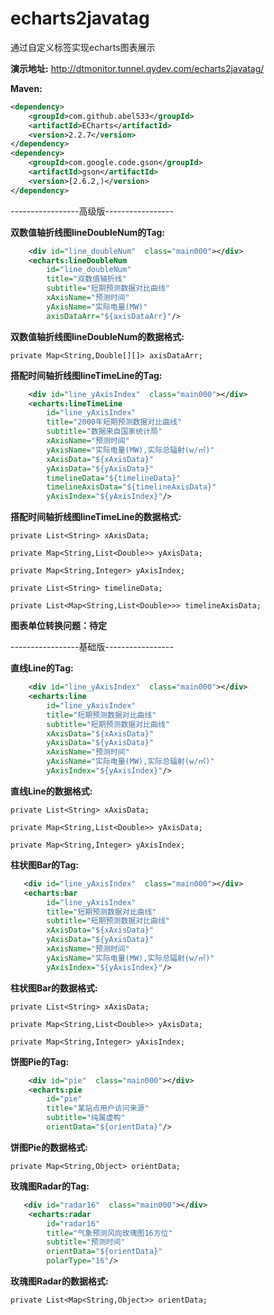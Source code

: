 # echarts2javatag

通过自定义标签实现echarts图表展示

**演示地址:**
http://dtmonitor.tunnel.qydev.com/echarts2javatag/

**Maven:**
```xml
<dependency>
    <groupId>com.github.abel533</groupId>
    <artifactId>ECharts</artifactId>
    <version>2.2.7</version>
</dependency>
<dependency>
    <groupId>com.google.code.gson</groupId>
    <artifactId>gson</artifactId>
    <version>[2.6.2,)</version>
</dependency>
```
-----------------高级版-----------------

**双数值轴折线图lineDoubleNum的Tag:**
```xml
	<div id="line_doubleNum"  class="main000"></div>
	<echarts:lineDoubleNum 
	    id="line_doubleNum"
		title="双数值轴折线" 
		subtitle="短期预测数据对比曲线"
		xAxisName="预测时间"
		yAxisName="实际电量(MW)" 
		axisDataArr="${axisDataArr}"/>
```

**双数值轴折线图lineDoubleNum的数据格式:**		

	private Map<String,Double[][]> axisDataArr;
	
**搭配时间轴折线图lineTimeLine的Tag:**
```xml
	<div id="line_yAxisIndex"  class="main000"></div>
	<echarts:lineTimeLine
		id="line_yAxisIndex"
		title="2000年短期预测数据对比曲线" 
		subtitle="数据来自国家统计局"
		xAxisName="预测时间"
		yAxisName="实际电量(MW),实际总辐射(w/㎡)" 
		xAxisData="${xAxisData}" 
		yAxisData="${yAxisData}"
		timelineData="${timelineData}"
		timelineAxisData="${timelineAxisData}"
		yAxisIndex="${yAxisIndex}"/>
```

**搭配时间轴折线图lineTimeLine的数据格式:**		

	private List<String> xAxisData;
	
	private Map<String,List<Double>> yAxisData;
	
	private Map<String,Integer> yAxisIndex;
	
	private List<String> timelineData;
	
	private List<Map<String,List<Double>>> timelineAxisData;
	

**图表单位转换问题：待定**

-----------------基础版-----------------

**直线Line的Tag:**
```xml
	<div id="line_yAxisIndex"  class="main000"></div>
	<echarts:line 
	    id="line_yAxisIndex"
		title="短期预测数据对比曲线" 
		subtitle="短期预测数据对比曲线"
		xAxisData="${xAxisData}" 
		yAxisData="${yAxisData}" 
		xAxisName="预测时间"
		yAxisName="实际电量(MW),实际总辐射(w/㎡)" 
		yAxisIndex="${yAxisIndex}"/>
```

**直线Line的数据格式:**		

	private List<String> xAxisData;
	
	private Map<String,List<Double>> yAxisData;
	
	private Map<String,Integer> yAxisIndex;


**柱状图Bar的Tag:**
```xml
   <div id="line_yAxisIndex"  class="main000"></div>
   <echarts:bar
		id="line_yAxisIndex"
		title="短期预测数据对比曲线" 
		subtitle="短期预测数据对比曲线"
		xAxisData="${xAxisData}" 
		yAxisData="${yAxisData}" 
		xAxisName="预测时间"
		yAxisName="实际电量(MW),实际总辐射(w/㎡)" 
		yAxisIndex="${yAxisIndex}"/>
```

**柱状图Bar的数据格式:**		

	private List<String> xAxisData;
	
	private Map<String,List<Double>> yAxisData;
	
	private Map<String,Integer> yAxisIndex;
	
**饼图Pie的Tag:**
```xml
   	<div id="pie"  class="main000"></div>
	<echarts:pie
	    id="pie"
		title="某站点用户访问来源" 
		subtitle="纯属虚构"
		orientData="${orientData}"/>
```

**饼图Pie的数据格式:**		

	private Map<String,Object> orientData;
	
**玫瑰图Radar的Tag:**
```xml
   <div id="radar16"  class="main000"></div>
	<echarts:radar 
		id="radar16"
		title="气象预测风向玫瑰图16方位" 
		subtitle="预测时间"
		orientData="${orientData}"
		polarType="16"/>
```

**玫瑰图Radar的数据格式:**		

	private List<Map<String,Object>> orientData;
	


	

	